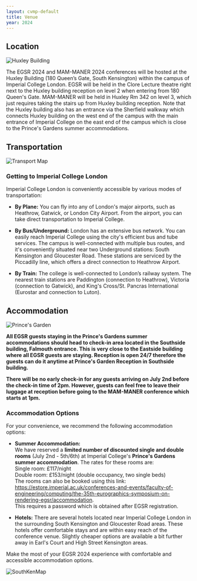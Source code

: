 ```yaml
---
layout: cvmp-default
title: Venue
year: 2024
---
```


<style>
  /* Add CSS styles to control image width */
  .venue-image {
    max-width: 100%;
    height: auto;
  }
</style>

## Location

<img class="venue-image" src="{{site.url}}/img/venue/lecturetheatre.jpg" alt="Huxley Building">
<!--![Huxley Building](/img/venue/Huxley.jpg)-->

The EGSR 2024 and MAM-MANER 2024 conferences will be hosted at the Huxley Building (180 Queen’s Gate, South Kensington) within the campus of Imperial College London. EGSR will be held in the Clore Lecture theatre right next to the Huxley building reception on level 2 when entering from 180 Queen's Gate. MAM-MANER will be held in Huxley Rm 342 on level 3, which just requires taking the stairs up from Huxley building reception. Note that the Huxley building also has an entrance via the Sherfield walkway which connects Huxley building on the west end of the campus with the main entrance of Imperial College on the east end of the campus which is close to the Prince's Gardens summer accommodations.

## Transportation

<img class="venue-image" src="{{site.url}}/img/venue/transportmap.jpg" alt="Transport Map">
<!--![Transport Image](/img/venue/transportmap.pdf)-->

### Getting to Imperial College London

Imperial College London is conveniently accessible by various modes of transportation:
- **By Plane:** You can fly into any of London's major airports, such as Heathrow, Gatwick, or London City Airport. From the airport, you can take direct transportation to Imperial College.

- **By Bus/Underground:** London has an extensive bus network. You can easily reach Imperial College using the city's efficient bus and tube services. The campus is well-connected with multiple bus routes, and it's conveniently situated near two Underground stations: South Kensington and Gloucester Road. These stations are serviced by the Piccadilly line, which offers a direct connection to Heathrow Airport.

- **By Train:** The college is well-connected to London’s railway system. The nearest train stations are Paddington (connection to Heathrow), Victoria (connection to Gatwick), and King's Cross/St. Pancras International (Eurostar and connection to Luton).

## Accommodation

<img class="venue-image" src="{{site.url}}/img/venue/princesgarden.jpeg" alt="Prince's Garden">
<!--![Accommodation Image](/img/venue/RoyalAlbertHall.jpeg)-->

**All EGSR guests staying in the Prince's Gardens summer accommodations should head to check-in area located in the Southside building, Falmouth entrance. This is very close to the Eastside building where all EGSR guests are staying. Reception is open 24/7 therefore the guests can do it anytime at Prince's Garden Reception in Southside building.**

**There will be no early check-in for any guests arriving on July 2nd before the check-in time of 2pm. However, guests can feel free to leave their luggage at reception before going to the MAM-MANER conference which starts at 1pm.**

### Accommodation Options

For your convenience, we recommend the following accommodation options:

- **Summer Accommodation:**  
We have reserved a **limited number of discounted single and double rooms** (July 2nd - 5th/6th) at Imperial College's **Prince's Gardens summer accommodation**. The rates for these rooms are:<br> Single room: £117/night<br>
Double room: £153/night (double occupancy, two single beds)<br> The rooms can also be booked using this link: <https://estore.imperial.ac.uk/conferences-and-events/faculty-of-engineering/computing/the-35th-eurographics-symposium-on-rendering-egsr/accommodation>.<br> This requires a password which is obtained after EGSR registration. 

- **Hotels:** There are several hotels located near Imperial College London in the surrounding South Kensington and Gloucester Road areas. These hotels offer comfortable stays and are within easy reach of the conference venue. Slightly cheaper options are available a bit further away in Earl's Court and High Street Kensington areas.

Make the most of your EGSR 2024 experience with comfortable and accessible accommodation options.


<img class="venue-image" src="{{site.url}}/img/venue/SouthKensingtonCampus.png" alt="SouthKenMap">
